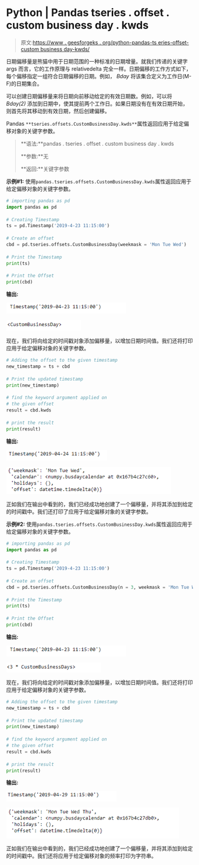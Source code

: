 # Python | Pandas tseries . offset . custom business day . kwds

> 原文:[https://www . geesforgeks . org/python-pandas-ts eries-offset-custom business day-kwds/](https://www.geeksforgeeks.org/python-pandas-tseries-offsets-custombusinessday-kwds/)

日期偏移量是熊猫中用于日期范围的一种标准的日期增量。就我们传递的关键字 args 而言，它的工作原理与 relativedelta 完全一样。日期偏移的工作方式如下，每个偏移指定一组符合日期偏移的日期。例如， *Bday* 将该集合定义为工作日(M-F)的日期集合。

可以创建日期偏移量来将日期向前移动给定的有效日期数。例如，可以将 *Bday(2)* 添加到日期中，使其提前两个工作日。如果日期没有在有效日期开始，则首先将其移动到有效日期，然后创建偏移。

Pandas `**tseries.offsets.CustomBusinessDay.kwds**`属性返回应用于给定偏移对象的关键字参数。

> **语法:**pandas . tseries . offset . custom business day . kwds
> 
> **参数:**无
> 
> **返回:**关键字参数

**示例#1:** 使用`pandas.tseries.offsets.CustomBusinessDay.kwds`属性返回应用于给定偏移对象的关键字参数。

```py
# importing pandas as pd
import pandas as pd

# Creating Timestamp
ts = pd.Timestamp('2019-4-23 11:15:00')

# Create an offset
cbd = pd.tseries.offsets.CustomBusinessDay(weekmask = 'Mon Tue Wed')

# Print the Timestamp
print(ts)

# Print the Offset
print(cbd)
```

**输出:**

![](img/e0dfb84ec590773846b3cb253771ae92.png)

![](img/e4d25fefe80b4e002628a48cfe74d635.png)

现在，我们将向给定的时间戳对象添加偏移量，以增加日期时间值。我们还将打印应用于给定偏移对象的关键字参数。

```py
# Adding the offset to the given timestamp
new_timestamp = ts + cbd

# Print the updated timestamp
print(new_timestamp)

# find the keyword argument applied on 
# the given offset
result = cbd.kwds

# print the result
print(result)
```

**输出:**

![](img/678b87bf35f5af7eef3a4778610a7ac4.png)

![](img/650b3b7e2e8e5d142cfa1df1952bbc2b.png)

正如我们在输出中看到的，我们已经成功地创建了一个偏移量，并将其添加到给定的时间戳中。我们还打印了应用于给定偏移对象的关键字参数。

**示例#2:** 使用`pandas.tseries.offsets.CustomBusinessDay.kwds`属性返回应用于给定偏移对象的关键字参数。

```py
# importing pandas as pd
import pandas as pd

# Creating Timestamp
ts = pd.Timestamp('2019-4-23 11:15:00')

# Create an offset
cbd = pd.tseries.offsets.CustomBusinessDay(n = 3, weekmask = 'Mon Tue Wed Thu')

# Print the Timestamp
print(ts)

# Print the Offset
print(cbd)
```

**输出:**

![](img/e0dfb84ec590773846b3cb253771ae92.png)

![](img/16f0fd2f37fad9429a47343fb3b578d0.png)

现在，我们将向给定的时间戳对象添加偏移量，以增加日期时间值。我们还将打印应用于给定偏移对象的关键字参数。

```py
# Adding the offset to the given timestamp
new_timestamp = ts + cbd

# Print the updated timestamp
print(new_timestamp)

# find the keyword argument applied on 
# the given offset
result = cbd.kwds

# print the result
print(result)
```

**输出:**

![](img/1ad8a9e1b9ad28012d5010124bc691b4.png)

![](img/42507afc58a432b9649bbaec545f1b20.png)

正如我们在输出中看到的，我们已经成功地创建了一个偏移量，并将其添加到给定的时间戳中。我们还将应用于给定偏移对象的频率打印为字符串。